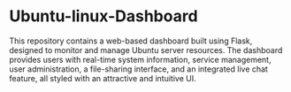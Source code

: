 # Ubuntu-linux-Dashboard
This repository contains a web-based dashboard built using Flask, designed to monitor and manage Ubuntu server resources. The dashboard provides users with real-time system information, service management, user administration, a file-sharing interface, and an integrated live chat feature, all styled with an attractive and intuitive UI.
